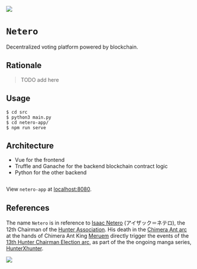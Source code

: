 [![](https://img.shields.io/badge/netero_1.0-passing-green)](https://github.com/gongahkia/netero/releases/tag/1.0) 

# `Netero`

Decentralized voting platform powered by blockchain.

## Rationale

> TODO add here

## Usage

```console
$ cd src
$ python3 main.py
$ cd netero-app/
$ npm run serve
```

## Architecture

* Vue for the frontend
* Truffle and Ganache for the backend blockchain contract logic
* Python for the other backend

```mermaid
```

View `netero-app` at [localhost:8080](http://localhost:8080/).

## References

The name `Netero` is in reference to [Isaac Netero](https://hunterxhunter.fandom.com/wiki/Isaac_Netero) (アイザック＝ネテロ), the 12th Chairman of the [Hunter Association](https://hunterxhunter.fandom.com/wiki/Hunter_Association). His death in the [Chimera Ant arc](https://hunterxhunter.fandom.com/wiki/Chimera_Ant_arc) at the hands of Chimera Ant King [Meruem](https://hunterxhunter.fandom.com/wiki/Meruem) directly trigger the events of the [13th Hunter Chairman Election arc](https://hunterxhunter.fandom.com/wiki/13th_Hunter_Chairman_Election_arc), as part of the the ongoing manga series, [HunterXhunter](https://hunterxhunter.fandom.com/wiki/Hunterpedia).

![](https://static.wikia.nocookie.net/hunterxhunter/images/0/04/Netero_in_Dark_Continent.png/revision/latest?cb=20210828043114)